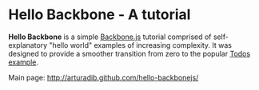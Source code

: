 # Hello Backbone - A tutorial

**Hello Backbone** is a simple [Backbone.js](http://documentcloud.github.com/backbone) tutorial comprised of self-explanatory "hello world" examples of increasing complexity. It was designed to provide a smoother transition from zero to the popular [Todos example](http://documentcloud.github.com/backbone/docs/todos.html).

Main page: http://arturadib.github.com/hello-backbonejs/
